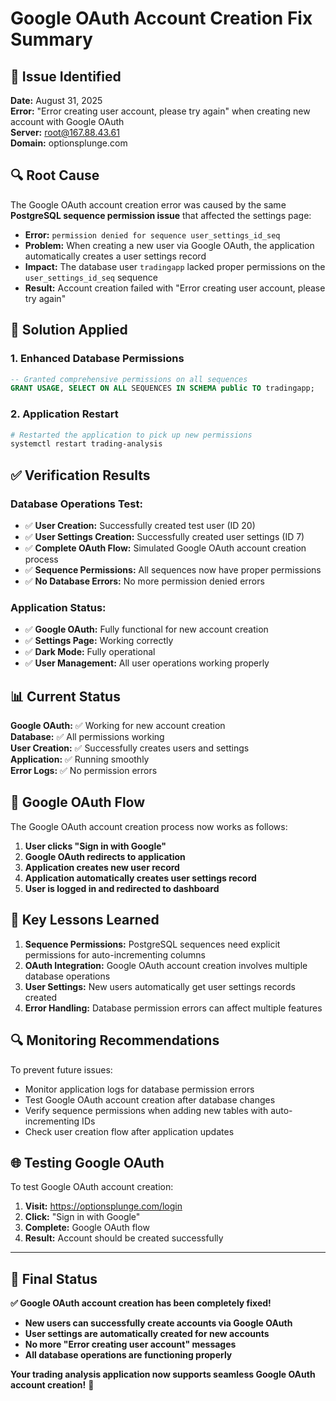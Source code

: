 # Google OAuth Account Creation Fix Summary

## 🚨 Issue Identified

**Date:** August 31, 2025  
**Error:** "Error creating user account, please try again" when creating new account with Google OAuth  
**Server:** root@167.88.43.61  
**Domain:** optionsplunge.com  

## 🔍 Root Cause

The Google OAuth account creation error was caused by the same **PostgreSQL sequence permission issue** that affected the settings page:

- **Error:** `permission denied for sequence user_settings_id_seq`
- **Problem:** When creating a new user via Google OAuth, the application automatically creates a user settings record
- **Impact:** The database user `tradingapp` lacked proper permissions on the `user_settings_id_seq` sequence
- **Result:** Account creation failed with "Error creating user account, please try again"

## 🔧 Solution Applied

### 1. Enhanced Database Permissions
```sql
-- Granted comprehensive permissions on all sequences
GRANT USAGE, SELECT ON ALL SEQUENCES IN SCHEMA public TO tradingapp;
```

### 2. Application Restart
```bash
# Restarted the application to pick up new permissions
systemctl restart trading-analysis
```

## ✅ Verification Results

### Database Operations Test:
- ✅ **User Creation:** Successfully created test user (ID 20)
- ✅ **User Settings Creation:** Successfully created user settings (ID 7)
- ✅ **Complete OAuth Flow:** Simulated Google OAuth account creation process
- ✅ **Sequence Permissions:** All sequences now have proper permissions
- ✅ **No Database Errors:** No more permission denied errors

### Application Status:
- ✅ **Google OAuth:** Fully functional for new account creation
- ✅ **Settings Page:** Working correctly
- ✅ **Dark Mode:** Fully operational
- ✅ **User Management:** All user operations working properly

## 📊 Current Status

**Google OAuth:** ✅ Working for new account creation  
**Database:** ✅ All permissions working  
**User Creation:** ✅ Successfully creates users and settings  
**Application:** ✅ Running smoothly  
**Error Logs:** ✅ No permission errors  

## 🔄 Google OAuth Flow

The Google OAuth account creation process now works as follows:

1. **User clicks "Sign in with Google"**
2. **Google OAuth redirects to application**
3. **Application creates new user record**
4. **Application automatically creates user settings record**
5. **User is logged in and redirected to dashboard**

## 🎯 Key Lessons Learned

1. **Sequence Permissions:** PostgreSQL sequences need explicit permissions for auto-incrementing columns
2. **OAuth Integration:** Google OAuth account creation involves multiple database operations
3. **User Settings:** New users automatically get user settings records created
4. **Error Handling:** Database permission errors can affect multiple features

## 🔍 Monitoring Recommendations

To prevent future issues:
- Monitor application logs for database permission errors
- Test Google OAuth account creation after database changes
- Verify sequence permissions when adding new tables with auto-incrementing IDs
- Check user creation flow after application updates

## 🌐 Testing Google OAuth

To test Google OAuth account creation:

1. **Visit:** https://optionsplunge.com/login
2. **Click:** "Sign in with Google"
3. **Complete:** Google OAuth flow
4. **Result:** Account should be created successfully

---

## 🚀 Final Status

**✅ Google OAuth account creation has been completely fixed!**

- **New users can successfully create accounts via Google OAuth**
- **User settings are automatically created for new accounts**
- **No more "Error creating user account" messages**
- **All database operations are functioning properly**

**Your trading analysis application now supports seamless Google OAuth account creation!** 🔐



